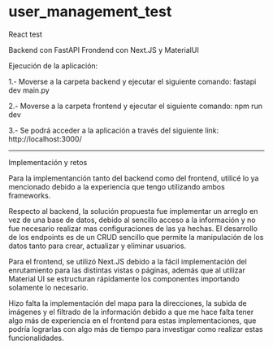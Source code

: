 # user_management_test

React test

Backend con FastAPI
Frondend con Next.JS y MaterialUI


Ejecución de la aplicación:

1.- Moverse a la carpeta backend y ejecutar el siguiente comando:
    fastapi dev main.py

2.- Moverse a la carpeta frontend y ejecutar el siguiente comando:
    npm run dev

3.- Se podrá acceder a la aplicación a través del siguiente link:
    http://localhost:3000/


********************************************************************************
Implementación y retos

Para la implementanción tanto del backend como del frontend, utilicé lo ya mencionado debido a la experiencia que tengo utilizando ambos frameworks. 

Respecto al backend, la solución propuesta fue implementar un arreglo en vez de una base de datos, debido al sencillo acceso a la información y no fue necesario realizar mas configuraciones de las ya hechas. El desarrollo de los endpoints es de un CRUD sencillo que permite la manipulación de los datos tanto para crear, actualizar y eliminar usuarios.

Para el frontend, se utilizó Next.JS debido a la fácil implementación del enrutamiento para las distintas vistas o páginas, además que al utilizar Material UI se estructuran rápidamente los componentes importando solamente lo necesario.

Hizo falta la implementación del mapa para la direcciones, la subida de imágenes y el filtrado de la información debido a que me hace falta tener algo más de experiencia en el frontend para estas implementaciones, que podría lograrlas con algo más de tiempo para investigar como realizar estas funcionalidades.
